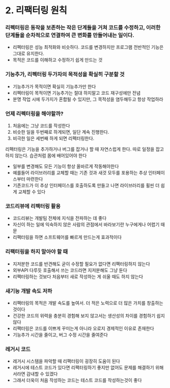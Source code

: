 # 2. 리팩터링 원칙

### 리펙터링은 동작을 보존하는 작은 단계들을 거쳐 코드를 수정하고, 이러한 단계들을 순차적으로 연결하여 큰 변화를 만들어내는 일이다.

* 리펙터링은 성능 최적화와 비슷하다. 코드를 변경하지만 프로그램 전반적인 기능은 그대로 유지한다.
* 목적은 코드를 이해하고 수정하기 쉽게 만드는 것

### 기능추가, 리펙터링 두가자의 목적성을 확실히 구분할 것

* 기능추가가 목적이면 확실히 기능추가만 한다
* 리펙터링이 목적이면 기능추가는 절대 하지말고 코드 재구성에만 전념
* 분명 작업 시에 두가지가 혼합될 수 있지만, 그 목적성을 염두해두고 항상 작업하라

### 언제 리펙터링을 해야할까?

1. 처음에는 그냥 코드를 작성한다
2. 비슷한 일을 두번째로 하게되면, 일단 계속 진행한다.
3. 비극한 일은 세번째 하게 되면 리펙터링한다.

리펙터링은 기능을 추가하거나 버그를 잡거나 할 때 자연스럽게 한다. 따로 일정을 잡고 하지 않는다. 습관처럼 몸에 배어있어야 한다

* 일부를 변경해도 모든 기능이 항상 올바르게 작동해야한다
* 예를들어 라이브러리를 교체할 때는 기존 것과 새것 모두를 포용하는 추상 인터페이스부터 마련한다
* 기존코드가 이 추상 인터페이스를 호출하도록 만들고 나면 라이브러리를 휠씬 더 쉽게 교체할 수 있다

### 코드리뷰에 리팩터링 활용

* 코드리뷰는 개발팀 전체에 지식을 전파하는 데 좋다
* 자신이 하는 일에 익숙하지 않은 사람의 관점에서 바라보기란 누구에게나 어렵기 때문
* 리팩터링을 하면 소프트웨어를 빠르게 만드는게 효과적이다

### 리팩터링을 하지 말아야 할 때

* 지저분한 코드를 반견해도 굳이 수정할 필요가 없다면 리팩터링하지 않는다
* 외부API 다루듯 호출해서 쓰는 코드라면 지저분해도 그냥 둔다
* 리팩터링하는 것보다 처음부터 새로 작성하는 게 쉬울 때도 하지 않는다

### 새기능 개발 속도 저하

* 리팩터링의 목적은 개발 속도를 높여서. 더 적은 노력으로 더 많은 가치를 창출하는 것이다
* 건강한 코드의 위력을 충분히 경험해 보지 않고서는 생산성의 차이를 경험하기 쉽지 않다
* 리팩터링은 코드를 이쁘게 꾸미는게 아니라 오로지 경제적인 이유로 존재한다
* 기능추가 시간을 줄이고, 버그 수정 시간을 줄여준다

### 레거시 코드

* 레거시 시스템을 파악할 때 리팩터링이 굉장히 도움이 된다
* 레거시에 테스트 코드가 있다면 리팩터링하기 좋지만 없어도 문제를 해결하기 위해서라면 감내할 수 있겠다
* 그래서 더욱이 처음 작성하는 코드는 테스트 코드를 작성하는것이 좋다
